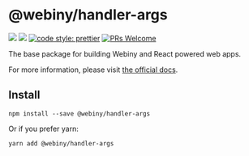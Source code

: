 # @webiny/handler-args
[![](https://img.shields.io/npm/dw/@webiny/handler-args.svg)](https://www.npmjs.com/package/@webiny/handler-args) 
[![](https://img.shields.io/npm/v/@webiny/handler-args.svg)](https://www.npmjs.com/package/@webiny/handler-args)
[![code style: prettier](https://img.shields.io/badge/code_style-prettier-ff69b4.svg?style=flat-square)](https://github.com/prettier/prettier)
[![PRs Welcome](https://img.shields.io/badge/PRs-welcome-brightgreen.svg?style=flat-square)](http://makeapullrequest.com)

The base package for building Webiny and React powered web apps.

For more information, please visit [the official docs](https://docs.webiny.com/docs/webiny/introduction). 
  
## Install
```
npm install --save @webiny/handler-args
```

Or if you prefer yarn: 
```
yarn add @webiny/handler-args
```
